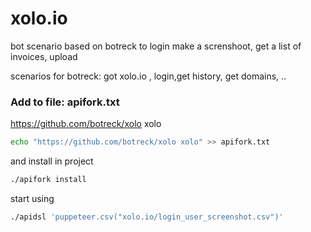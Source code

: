 # xolo.io
bot scenario based on botreck to login make a screnshoot, get a list of invoices, upload

scenarios for botreck: got xolo.io , login,get history, get domains, ..

### Add to file: apifork.txt

https://github.com/botreck/xolo xolo

```bash
echo "https://github.com/botreck/xolo xolo" >> apifork.txt
```

and install in project

```bash
./apifork install
```

start using

```bash
./apidsl 'puppeteer.csv("xolo.io/login_user_screenshot.csv")'
```